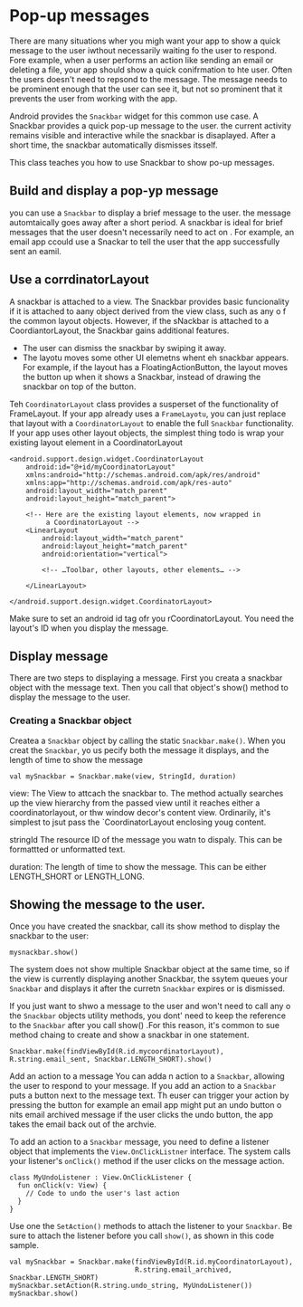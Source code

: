 # Pop-up messages 
There are many situations wher you migh want your app to show a quick message to the user iwthout necessarily waiting fo the user to respond. Fore example, when a user performs an action like sending an email or deleting a file, your app should show a quick conifrmation to hte user. Often the users doesn't need to repsond to the message. The message needs to be prominent enough that the user can see it, but not so prominent that it prevents the user from working with the app.  

Android provides the `Snackbar` widget for this common use case. A Snackbar provides a quick pop-up message to the user. the current activity remains visible and interactive while the snackbar is disaplayed. After a short time, the snackbar automatically dismisses itsself. 

This class teaches you how to use Snackbar to show po-up messages. 


## Build and display a pop-yp message
you can use a `Snackbar` to display a brief message to the user. the message automtaically goes away after a short period. A snackbar is ideal for brief messages that the user doesn't necessarily need to act on . For example, an email app ccould use a Snackar to tell the user that the app successfully sent an eamil. 

## Use a corrdinatorLayout
A snackbar is attached to a view. The Snackbar provides basic funcionality if it is attached to aany object derived from the view class, such as any o f the common layout objects. However, if the sNackbar is attached to a CoordiantorLayout, the Snackbar gains additional features. 

- The user can dismiss the snackbar by swiping it away. 
- The layotu moves some other UI elemetns whent eh snackbar appears. For example, if the layout has a FloatingActionButton, the layout moves the button up when it shows a Snackbar, instead of drawing the snackbar on top of the button. 

Teh `CoordinatorLayout` class provides a susperset of the functionality of FrameLayout. If your app already uses a `FrameLayotu`, you can just replace that layout with a `CoordinatorLayout` to enable the full `Snackbar` functionality. If your app uses other layout objects, the simplest thing todo is wrap your existing layout element in a CoordinatorLayout 

```
<android.support.design.widget.CoordinatorLayout
    android:id="@+id/myCoordinatorLayout"
    xmlns:android="http://schemas.android.com/apk/res/android"
    xmlns:app="http://schemas.android.com/apk/res-auto"
    android:layout_width="match_parent"
    android:layout_height="match_parent">

    <!-- Here are the existing layout elements, now wrapped in
         a CoordinatorLayout -->
    <LinearLayout
        android:layout_width="match_parent"
        android:layout_height="match_parent"
        android:orientation="vertical">

        <!-- …Toolbar, other layouts, other elements… -->

    </LinearLayout>

</android.support.design.widget.CoordinatorLayout>
```
Make sure to set an android id tag ofr you rCoordinatorLayout. You need the layout's ID when you display the message. 


## Display message
There are two steps to displaying a message. First you creata a snackbar object with the message  text. Then you call that object's show() method to display the message to the user. 

### Creating a Snackbar object
Createa a `Snackbar` object by calling the static `Snackbar.make()`. When you creat the `Snackbar`, yo us pecify both the message it displays, and the length of time to show the message

```
val mySnackbar = Snackbar.make(view, StringId, duration)
```

view: 
The View to attcach the snackbar to. The method actually searches up the view hierarchy from the passed view until it reaches either a coordinatorlayout, or thw window decor's content view. Ordinarily, it's simplest to jsut pass the `CoordinatorLayout enclosing youg content. 

stringId
The resource ID of the message you watn to dispaly. This can be formattted or unformatted text. 

duration: 
The length of time to show the message. This can be either LENGTH_SHORT or LENGTH_LONG.

## Showing the message to the user. 
Once you have created the snackbar, call its show method to display the snackbar to the user: 

```
mysnackbar.show()
```

The system does not show multiple Snackbar object at the same time, so if the view is currently displaying another Snackbar, the ssytem queues your `Snackbar` and displays it after the curretn `Snackbar` expires or is dismissed. 

If you just want to shwo a message to the user and won't need to call any o the `Snackbar` objects utility methods, you dont' need to keep the reference to the `Snackbar` after you call show() .For this reason, it's common to sue method chaing to create and show a snackbar in one statement. 

```
Snackbar.make(findViewById(R.id.mycoordinatorLayout), R.string.email_sent, Snackbar.LENGTH_SHORT).show()
```

Add an action to a message 
You can adda n action to a `Snackbar`, allowing the user to respond to  your message. If you add an action to a `Snackbar` puts a button next to the message text. Th euser can trigger your action by pressing the button for example an email app might put an undo button o nits email archived message if the user clicks the undo button, the app takes the email back out of the archvie. 

To add an action to a `Snackbar` message, you need to define a listener object that implements the `View.OnClickListner` interface. The system calls your listener's `onClick()` method if the user clicks on the message action. 

```
class MyUndoListener : View.OnClickListener {
  fun onClick(v: View) {
    // Code to undo the user's last action
  }
}
```

Use one the `SetAction()` methods to attach the listener to your `Snackbar`. Be sure to attach the listener before you call `show()`, as shown in this code sample. 
```
val mySnackbar = Snackbar.make(findViewById(R.id.myCoordinatorLayout),
                               R.string.email_archived, Snackbar.LENGTH_SHORT)
mySnackbar.setAction(R.string.undo_string, MyUndoListener())
mySnackbar.show()
```
